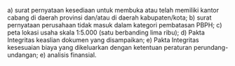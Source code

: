 a) surat pernyataan kesediaan untuk membuka atau telah memiliki kantor cabang di daerah provinsi dan/atau di daerah kabupaten/kota;
b) surat pernyataan perusahaan tidak masuk dalam kategori pembatasan PBPH;
c) peta lokasi usaha skala 1:5.000 (satu berbanding lima ribu);
d) Pakta Integritas keaslian dokumen yang disampaikan;
e) Pakta Integritas kesesuaian biaya yang dikeluarkan dengan ketentuan peraturan perundang-undangan;
e) analisis finansial.